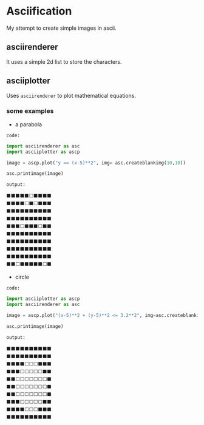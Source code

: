 # Asciification

My attempt to create simple images in ascii.

## asciirenderer

It uses a simple 2d list to store the characters.

## asciiplotter

Uses `asciirenderer` to plot mathematical equations.

### some examples

- a parabola
  
`code:`
```py
import asciirenderer as asc
import asciiplotter as ascp

image = ascp.plot("y == (x-5)**2", img= asc.createblankimg(10,10))

asc.printimage(image)
```

`output:`

```
⬛⬛⬛⬛⬛⬜⬛⬛⬛⬛
⬛⬛⬛⬛⬜⬛⬜⬛⬛⬛
⬛⬛⬛⬛⬛⬛⬛⬛⬛⬛
⬛⬛⬛⬛⬛⬛⬛⬛⬛⬛
⬛⬛⬛⬜⬛⬛⬛⬜⬛⬛
⬛⬛⬛⬛⬛⬛⬛⬛⬛⬛
⬛⬛⬛⬛⬛⬛⬛⬛⬛⬛
⬛⬛⬛⬛⬛⬛⬛⬛⬛⬛
⬛⬛⬛⬛⬛⬛⬛⬛⬛⬛
⬛⬛⬜⬛⬛⬛⬛⬛⬜⬛
```

- circle

`code:`
```py
import asciiplotter as ascp
import asciirenderer as asc

image = ascp.plot("(x-5)**2 + (y-5)**2 <= 3.2**2", img=asc.createblankimg(10, 10))

asc.printimage(image)
```

`output:`

```
⬛⬛⬛⬛⬛⬛⬛⬛⬛⬛
⬛⬛⬛⬛⬛⬛⬛⬛⬛⬛
⬛⬛⬛⬛⬜⬜⬜⬛⬛⬛
⬛⬛⬛⬜⬜⬜⬜⬜⬛⬛
⬛⬛⬜⬜⬜⬜⬜⬜⬜⬛
⬛⬛⬜⬜⬜⬜⬜⬜⬜⬛
⬛⬛⬜⬜⬜⬜⬜⬜⬜⬛
⬛⬛⬛⬜⬜⬜⬜⬜⬛⬛
⬛⬛⬛⬛⬜⬜⬜⬛⬛⬛
⬛⬛⬛⬛⬛⬛⬛⬛⬛⬛
```